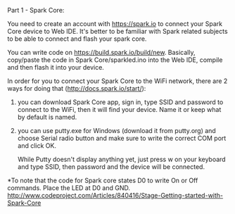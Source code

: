 Part 1 - Spark Core:

You need to create an account with https://spark.io to connect your Spark Core device to Web IDE. It's better to 
be familiar with Spark related subjects to be able to connect and flash your spark core.

You can write code on https://build.spark.io/build/new. Basically, copy/paste the code in Spark Core/sparkled.ino 
into the Web IDE, compile and then flash it into your device.

In order for you to connect your Spark Core to the WiFi network, there are 2 ways for doing that 
(http://docs.spark.io/start/):

1) you can download Spark Core app, sign in, type SSID and password to connect to the WiFi, then it will find 
   your device. Name it or keep what by default is named.
   
2) you can use putty.exe for Windows (download it from putty.org) and choose Serial radio button and make sure 
   to write the correct COM port and click OK.
   
	While Putty doesn't display anything yet, just press w on your keyboard and type SSID, then password and 
	the device will be connected.
	
*To note that the code for Spark core states D0 to write On or Off commands. Place the LED at D0 and GND.
http://www.codeproject.com/Articles/840416/Stage-Getting-started-with-Spark-Core
